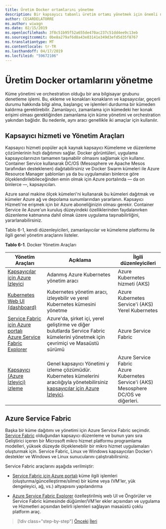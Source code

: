 ```yaml
---
title: Üretim Docker ortamlarını yönetme
description: Bir kapsayıcı tabanlı üretim ortamı yönetmek için önemli noktaları tanışın.
author: CESARDELATORRE
ms.author: wiwagn
ms.date: 02/15/2019
ms.openlocfilehash: 3f8c51b95f52a655de470ac237c51dd4ee9c13eb
ms.sourcegitcommit: 0be8a279af6d8a43e03141e349d3efd5d35f8767
ms.translationtype: MT
ms.contentlocale: tr-TR
ms.lasthandoff: 04/17/2019
ms.locfileid: "59672106"
---
```

# <a name="manage-production-docker-environments"></a>Üretim Docker ortamlarını yönetme

Küme yönetimi ve orchestration olduğu bir ana bilgisayar grubunu denetleme işlemi. Bu, ekleme ve konakları konakların ve kapsayıcılar, geçerli durumu hakkında bilgi alma, başlangıç ve işlemleri durdurma bir kümeden kaldırma gerektirebilir. Zamanlayıcı, zamanlama için kümedeki her konak erişimi olması gerektiğinden zamanlama için küme yönetimi ve orchestration yakından bağlıdır. Bu nedenle, aynı aracı genellikle iki amaçlar için kullanılır.

## <a name="container-service-and-management-tools"></a>Kapsayıcı hizmeti ve Yönetim Araçları

Kapsayıcı hizmeti popüler açık kaynak kapsayıcı Kümeleme ve düzenleme çözümlerinin hızlı dağıtımını sağlar. Docker görüntüleri, uygulama kapsayıcılarınızın tamamen taşınabilir olmasını sağlamak için kullanır. Container Service kullanarak DC/OS (Mesosphere ve Apache Mesos tarafından desteklenen) dağıtabilirsiniz ve Docker Swarm kümeleri ile Azure Resource Manager şablonları ya da bu uygulamaları binlerce göre ölçeklendirilebileceğinden emin olmak için Azure portalında — da on binlerce —, kapsayıcıları.

Azure sanal makine ölçek kümeleri'ni kullanarak bu kümeleri dağıtmak ve kümeler Azure ağ ve depolama sunumlarından yararlanın. Kapsayıcı Hizmeti'ne erişmek için bir Azure aboneliğinizin olması gerekir. Container Service ile Azure'un kuruluş düzeyindeki özelliklerinden faydalanırken düzenleme katmanına dahil olmak üzere uygulama taşınabilirliğini, yararlanabilirsiniz.

Tablo 6-1, kendi düzenleyicileri, zamanlayıcılar ve kümeleme platformu ile ilgili genel yönetim araçlarını listeler.

**Tablo 6-1**. Docker Yönetim Araçları

| Yönetim Araçları | Açıklama | İlgili düzenleyicileri |
|------------------|-------------|-----------------------|
| [Kapsayıcılar için Azure İzleyici](https://docs.microsoft.com/azure/monitoring/monitoring-container-insights-overview) | Adanmış Azure Kubernetes yönetim aracı | Azure Kubernetes hizmeti (AKS) |
| [Kubernetes Web UI (dashboard)](https://kubernetes.io/docs/tasks/access-application-cluster/web-ui-dashboard/) | Kubernetes yönetim aracı, izleyebilir ve yerel Kubernetes kümesini yönetme | Azure Kubernetes Service'i (AKS)<br/>Yerel Kubernetes |
| [Service Fabric için Azure portalı](https://docs.microsoft.com/azure/service-fabric/service-fabric-cluster-creation-via-portal)<br/>[Azure Service Fabric Explorer](https://docs.microsoft.com/azure/service-fabric/service-fabric-visualizing-your-cluster) | Azure'da, şirket içi, yerel geliştirme ve diğer bulutlarda Service Fabric kümelerini yönetmek için çevrimiçi ve Masaüstü sürümü | Azure Service Fabric |
| [Kapsayıcı (Azure İzleyici) izleme](https://docs.microsoft.com/azure/azure-monitor/insights/containers) | Genel kapsayıcı Yönetimi y izleme çözümüdür. Kubernetes kümelerini aracılığıyla yönetebilirsiniz [kapsayıcılar için Azure İzleyici](https://docs.microsoft.com/azure/monitoring/monitoring-container-insights-overview). | Azure Service Fabric<br/>Azure Kubernetes Service'i (AKS)<br/>Mesosphere DC/OS ve diğerleri. |

## <a name="azure-service-fabric"></a>Azure Service Fabric

Başka bir küme dağıtımı ve yönetimi için Azure Service Fabric seçimdir. [Service Fabric](https://azure.microsoft.com/services/service-fabric/) olduğundan kapsayıcı düzenleme ve bunun yanı sıra Geliştirici içeren bir Microsoft mikro hizmet platformu programlama modelleri, yüksek düzeyde ölçeklenebilir bir mikro hizmet uygulamaları oluşturmak için. Service Fabric, Linux ve Windows kapsayıcıları Docker'ı destekler ve Windows ve Linux sunucularını çalıştırabilirsiniz.

Service Fabric araçlarını aşağıda verilmiştir:

- [Service Fabric için Azure portalı](https://docs.microsoft.com/azure/service-fabric/service-fabric-cluster-creation-via-portal) küme ilgili işlemleri (oluşturma/güncelleştirme/silme) bir küme veya (VM'ler, yük dengeleyici, ağ, vs.) altyapısını yapılandırma

- [Azure Service Fabric Explorer](https://docs.microsoft.com/azure/service-fabric/service-fabric-visualizing-your-cluster) özelleştirilmiş web UI ve Öngörüler ve Service Fabric kümesinde düğümler/VM'ler ekler açısından ve uygulama ve Hizmetleri açısından belirli işlemleri sağlayan masaüstü çoklu platform araç.

>[!div class="step-by-step"]
>[Önceki](run-microservices-based-applications-in-production.md)
>[İleri](monitor-containerized-application-services.md)
